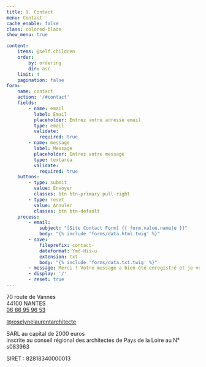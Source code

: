 ```yaml
---
title: 9. Contact
menu: Contact
cache_enable: false
class: colored-blade
show_menu: true

content:
    items: @self.children
    order:
        by: ordering
        dir: asc
    limit: 4
    pagination: false
form:
    name: contact
    action: '/#contact'
    fields:
        - name: email
          label: Email
          placeholder: Entrez votre adresse email
          type: email
          validate:
            required: true
        - name: message
          label: Message
          placeholder: Entrez votre message
          type: textarea
          validate:
            required: true
    buttons:
        - type: submit
          value: Envoyer
          classes: btn btn-primary pull-right
        - type: reset
          value: Annuler
          classes: btn btn-default
    process:
        - email:
            subject: "[Site Contact Form] {{ form.value.name|e }}"
            body: "{% include 'forms/data.html.twig' %}"
        - save:
            fileprefix: contact-
            dateformat: Ymd-His-u
            extension: txt
            body: "{% include 'forms/data.txt.twig' %}"
        - message: Merci ! Votre message a bien été enregistré et je vous contacterai dans les meilleurs délais.
        - display: '/'
        - reset: true
---
```


70 route de Vannes  
44100 NANTES  
<a class="black" href="tel:0666959653"><i class="fa fa-phone" aria-hidden="true"></i> 06 66 95 96 53</a>

<a class="black" target="_blank" href="https://www.facebook.com/roselynelaurentarchitecte"><i class="fab fa-facebook" aria-hidden="true"></i> @roselynelaurentarchitecte</a>




SARL au capital de 2000 euros  
inscrite au conseil régional des architectes de Pays de la Loire au N° s083963

SIRET : 82818340000013